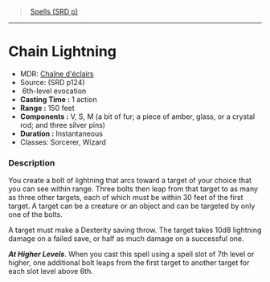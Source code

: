 ﻿---
!SpellVO
Level: 6
Type: evocation
CastingTime: 1 action
Range: 150 feet
Components: V, S, M (a bit of fur; a piece of amber, glass, or a crystal rod; and three silver pins)
Duration: Instantaneous
Classes: Sorcerer, Wizard
Id: spells_vo.md#chain-lightning
ParentLink: spells_vo.md#spells-srd-p
Name: Chain Lightning
ParentName: Spells (SRD p)
NameLevel: 1
AltName: "[Chaîne d'éclairs](hd_spells_chaine_declairs.md)"
Source: (SRD p124)
---
> [Spells (SRD p)](srd_spells.md)

---

# Chain Lightning

- MDR: [Chaîne d'éclairs](hd_spells_chaine_declairs.md)
- Source: (SRD p124)
-  6th-level evocation
- **Casting Time :** 1 action
- **Range :** 150 feet
- **Components :** V, S, M (a bit of fur; a piece of amber, glass, or a crystal rod; and three silver pins)
- **Duration :** Instantaneous
- Classes: Sorcerer, Wizard

### Description

You create a bolt of lightning that arcs toward a target of your choice that you can see within range. Three bolts then leap from that target to as many as three other targets, each of which must be within 30 feet of the first target. A target can be a creature or an object and can be targeted by only one of the bolts.

A target must make a Dexterity saving throw. The target takes 10d8 lightning damage on a failed save, or half as much damage on a successful one.

**_At Higher Levels_**. When you cast this spell using a spell slot of 7th level or higher, one additional bolt leaps from the first target to another target for each slot level above 6th.

